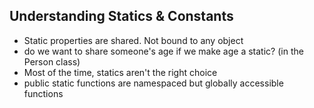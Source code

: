## Understanding Statics & Constants

- Static properties are shared. Not bound to any object
- do we want to share someone's age if we make age a static? (in the Person class)
- Most of the time, statics aren't the right choice
- public static functions are namespaced but globally accessible functions